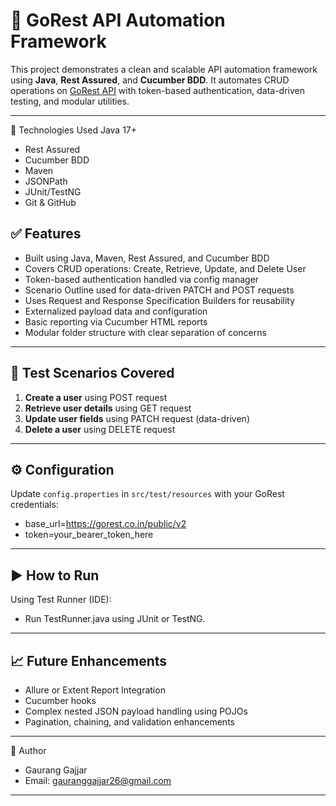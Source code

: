# 🧪 GoRest API Automation Framework

This project demonstrates a clean and scalable API automation framework using **Java**, **Rest Assured**, and **Cucumber BDD**. It automates CRUD operations on [GoRest API](https://gorest.co.in/) with token-based authentication, data-driven testing, and modular utilities.

---

📌 Technologies Used
Java 17+

 - Rest Assured
 - Cucumber BDD
 - Maven
 - JSONPath
 - JUnit/TestNG
 - Git & GitHub

## ✅ Features

- Built using Java, Maven, Rest Assured, and Cucumber BDD
- Covers CRUD operations: Create, Retrieve, Update, and Delete User
- Token-based authentication handled via config manager
- Scenario Outline used for data-driven PATCH and POST requests
- Uses Request and Response Specification Builders for reusability
- Externalized payload data and configuration
- Basic reporting via Cucumber HTML reports
- Modular folder structure with clear separation of concerns

---

## 🧪 Test Scenarios Covered

1. **Create a user** using POST request  
2. **Retrieve user details** using GET request  
3. **Update user fields** using PATCH request (data-driven)  
4. **Delete a user** using DELETE request  

---

## ⚙️ Configuration

Update `config.properties` in `src/test/resources` with your GoRest credentials:

- base_url=https://gorest.co.in/public/v2
- token=your_bearer_token_here

---

## ▶️ How to Run

Using Test Runner (IDE):
- Run TestRunner.java using JUnit or TestNG.

---

## 📈 Future Enhancements
 - Allure or Extent Report Integration
 - Cucumber hooks 
 - Complex nested JSON payload handling using POJOs
 - Pagination, chaining, and validation enhancements

---

🤝 Author
 - Gaurang Gajjar
 - Email: gauranggajjar26@gmail.com

---



